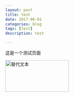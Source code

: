 ```yaml
---
layout: post
title: test
date: 2017-06-01
categories: blog
tags: [test]
description: test

---
```


这是一个测试页面

<img src="/assets/image/test.png" alt="替代文本" title="标题文本" width="200" height = "100" />

